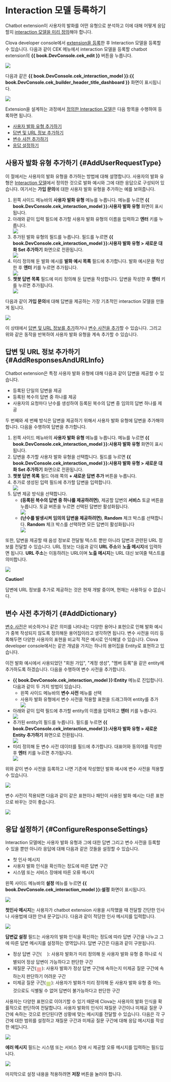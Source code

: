 # Interaction 모델 등록하기

Chatbot extension이 사용자의 발화를 어떤 유형으로 분석하고 이에 대해 어떻게 응답할지 [interaction 모델을 미리 정의](/Design/Design_Guideline_For_Chatbot_Extension.md#DefineInteractionModel)해야 합니다.

Clova developer console에서 [extension을 등록](/DevConsole/Guides/CEK/Register_Chatbot_Extension.md)한 후 Interaction 모델을 등록할 수 있습니다. 다음과 같이 CEK 메뉴에서 interaction 모델을 등록할 chatbot extension의 **{{ book.DevConsole.cek_edit }}** 버튼을 누릅니다.

![](/DevConsole/Resources/Images/DevConsole-Interaction_Model_Menu.png)

다음과 같은 **{{ book.DevConsole.cek_interaction_model }}:{{ book.DevConsole.cek_builder_header_title_dashboard }}** 화면이 표시됩니다.

![](/DevConsole/Resources/Images/DevConsole-Interaction_Model_Dashboard.png)

Extension을 설계하는 과정에서 [정의한 Interaction 모델](/Design/Design_Guideline_For_Chatbot_Extension.md#DefineInteractionModel)은 다음 항목을 수행하여 등록하면 됩니다.

* [사용자 발화 유형 추가하기](#AddUserRequestType)
* [답변 및 URL 정보 추가하기](#AddResponsesAndURLInfo)
* [변수 사전 추가하기](#AddDictionary)
* [응답 설정하기](#ConfigureResponseSettings)

## 사용자 발화 유형 추가하기 {#AddUserRequestType}

이 절에서는 사용자의 발화 유형을 추가하는 방법에 대해 설명합니다. 사용자의 발화 유형은 [Interaction 모델](/Design/Design_Guideline_For_Chatbot_Extension.md#DefineInteractionModel)에서 정의한 것으로 발화 예시와 그에 대한 응답으로 구성되어 있습니다. 여기서는 **가입 문의**에 대한 사용자 발화 유형을 추가하는 예를 보여줍니다.

<ol>
  <li>왼쪽 사이드 메뉴바의 <strong>사용자 발화 유형</strong> 메뉴를 누릅니다. 메뉴를 누르면 <strong>{{ book.DevConsole.cek_interaction_model }}:사용자 발화 유형</strong> 화면이 표시됩니다.</li>
  <li>아래와 같이 입력 필드에 추가할 사용자 발화 유형의 이름을 입력하고 <strong>엔터</strong> 키를 누릅니다.</li>
  <img src="/DevConsole/Resources/Images/DevConsole-Add_User_Request_Type_1.png" />
  <li>추가된 발화 유형의 필드를 누릅니다. 필드를 누르면 <strong>{{ book.DevConsole.cek_interaction_model }}:사용자 발화 유형 > 새로운 대화 Set 추가하기</strong> 화면으로 전환됩니다.</li>
  <img src="/DevConsole/Resources/Images/DevConsole-Add_User_Request_Type_2.png" />
  <li>미리 정의해 둔 발화 예시를 <strong>발화 예시 목록</strong> 필드에 추가합니다. 발화 예시문을 작성한 후 <strong>엔터</strong> 키를 누르면 추가됩니다.</li>
  <img src="/DevConsole/Resources/Images/DevConsole-Add_User_Request_Type_3.png" />
  <li><strong>챗봇 답변 목록</strong> 필드에 미리 정의해 둔 답변을 작성합니다. 답변을 작성한 후 <strong>엔터</strong> 키를 누르면 추가됩니다.</li>
  <img src="/DevConsole/Resources/Images/DevConsole-Add_User_Request_Type_4.png" />
</ol>

다음과 같이 **가입 문의**에 대해 답변을 제공하는 가장 기초적인 interaction 모델을 만들게 됩니다.

![](/DevConsole/Resources/Images/DevConsole-Added_User_Request.png)

이 상태에서 [답변 및 URL 정보를 추가](#AddResponsesAndURLInfo)하거나 [변수 사전을 추가](#AddDictionary)할 수 있습니다. 그리고 위와 같은 동작을 반복하여 사용자 발화 유형을 계속 추가할 수 있습니다.

## 답변 및 URL 정보 추가하기 {#AddResponsesAndURLInfo}

Chatbot extension은 특정 사용자 발화 유형에 대해 다음과 같이 답변을 제공할 수 있습니다.

* 등록된 단일의 답변을 제공
* 등록된 복수의 답변 중 하나를 제공
* 사용자의 요청마다 난수를 생성하여 등록된 복수의 답변 중 임의의 답변 하나를 제공

두 번째와 세 번째 방식은 답변을 제공하기 위해서 사용자 발화 유형에 답변을 추가해야 합니다. 다음을 수행하여 답변을 추가합니다.

<ol>
  <li>왼쪽 사이드 메뉴바의 <strong>사용자 발화 유형</strong> 메뉴를 누릅니다. 메뉴를 누르면 <strong>{{ book.DevConsole.cek_interaction_model }}:사용자 발화 유형</strong> 화면이 표시됩니다.</li>
  <li>답변을 추가할 사용자 발화 유형을 선택합니다. 필드를 누르면 <strong>{{ book.DevConsole.cek_interaction_model }}:사용자 발화 유형 > 새로운 대화 Set 추가하기</strong> 화면으로 전환됩니다.</li>
  <li><strong>챗봇 답변 목록</strong> 필드 아래 쪽의 <strong>+ 새로운 답변 추가</strong> 버튼을 누릅니다.</li>
  <li>추가로 생성된 입력 필드에 추가할 답변을 입력합니다.</li>
  <img src="/DevConsole/Resources/Images/DevConsole-Add_Response_1.png" />
  <li>답변 제공 방식을 선택합니다.
    <ul>
      <li><strong>(등록된 복수의 답변 중 하나를 제공하려면)</strong>, 제공할 답변의 <strong>서비스</strong> 토글 버튼을 누릅니다. 토글 버튼을 누르면 선택된 답변만 활성화됩니다.</li>
      <img src="/DevConsole/Resources/Images/DevConsole-Add_Response_2.png" />
      <li><strong>(난수를 발생시켜 임의의 답변을 제공하려면)</strong>, <strong>Random</strong> 체크 박스를 선택합니다. <strong>Random</strong> 체크 박스를 선택하면 모든 답변이 활성화됩니다</li>
      <img src="/DevConsole/Resources/Images/DevConsole-Add_Response_3.png" />
    </ul>
  </li>
</ol>

또한, 답변을 제공할 때 음성 정보로 전달될 텍스트 뿐만 아니라 답변과 관련된 URL 정보를 전달할 수 있습니다. URL 정보는 다음과 같이 **URL 주소**와 **노출 메시지**에 입력하면 됩니다. **URL 주소**는 이동하려는 URL이며 **노출 메시지**는 URL 대신 보여줄 텍스트를 의미합니다.

![](/DevConsole/Resources/Images/DevConsole-Add_URL_In_The_Response.png)

<div class="danger">
  <p><strong>Caution!</strong></p>
  <p>답변에 URL 정보를 추가로 제공하는 것은 현재 개발 중이며, 현재는 사용하실 수 없습니다.</p>
</div>

## 변수 사전 추가하기 {#AddDictionary}

[변수 사전](/Design/Design_Guideline_For_Chatbot_Extension.md#VariableDictionary)은 비슷하거나 같은 의미를 나타내는 다양한 용어나 표현으로 인해 발화 예시가 중복 작성되지 않도록 정의해둔 용어집이라고 생각하면 됩니다. 변수 사전을 미리 등록해두면 다양한 사용자의 표현을 비교적 적은 예시로 인식해낼 수 있습니다. Clova developer console에서는 같은 개념을 가지는 하나의 용어집을 Entity로 표현하고 있습니다.

이전 발화 예시에서 사용되었던 "회원 가입", "계정 생성", "멤버 등록"을 같은 entity에 추가하도록 하겠습니다. 다음을 수행하여 변수 사전을 추가합니다.

<ul>
  <li><strong>{{ book.DevConsole.cek_interaction_model }}:Entity</strong> 메뉴로 진입합니다. 다음과 같이 두 가지 방법이 있습니다.
    <ul>
      <li>왼쪽 사이드 메뉴바의 <strong>변수 사전</strong> 메뉴를 선택</li>
      <li>사용자 발화 유형에서 변수 사전을 적용할 표현을 드래그하여 entity를 추가</li>
      <img src="/DevConsole/Resources/Images/DevConsole-Add_Dictionary_1.png" />
    </ul>
  </li>
  <li>아래와 같이 입력 필드에 추가할 entity의 이름을 입력하고 <strong>엔터</strong> 키를 누릅니다.</li>
  <img src="/DevConsole/Resources/Images/DevConsole-Add_Dictionary_2.png" />
  <li>추가된 entity의 필드를 누릅니다. 필드를 누르면 <strong>{{ book.DevConsole.cek_interaction_model }}:사용자 발화 유형 > 새로운 Entity 추가하기</strong> 화면으로 전환됩니다.</li>
  <img src="/DevConsole/Resources/Images/DevConsole-Add_Dictionary_3.png" />
  <li>미리 정의해 둔 변수 사전 데이터를 필드에 추가합니다. 대표어와 동의어를 작성한 후 <strong>엔터</strong> 키를 누르면 추가됩니다.</li>
  <img src="/DevConsole/Resources/Images/DevConsole-Add_Dictionary_4.png" />
</ul>

위와 같이 변수 사전을 등록하고 나면 기존에 작성했던 발화 예시에 변수 사전을 적용할 수 있습니다.

![](/DevConsole/Resources/Images/DevConsole-Add_Dictionary_5.png)

변수 사전이 적용되면 다음과 같이 같은 표현이나 패턴이 사용된 발화 예시는 다른 표현으로 바꾸는 것이 좋습니다.

![](/DevConsole/Resources/Images/DevConsole-Utterance_Example_After_Applying_Dictionary.png)

## 응답 설정하기 {#ConfigureResponseSettings}

Interaction 모델에는 사용자 발화 유형과 그에 대한 답변 그리고 변수 사전을 등록할 수 있을 뿐만 아니라 응답에 대해 다음과 같은 것들을 설정할 수 있습니다.

* 첫 인사 메시지
* 사용자 발화 인식을 확신하는 정도에 따른 답변 구간
* 시스템 또는 서비스 장애에 따른 오류 메시지

왼쪽 사이드 메뉴바의 <strong>설정</strong> 메뉴를 누르면 <strong>{{ book.DevConsole.cek_interaction_model }}:설정</strong> 화면이 표시됩니다.

![](/DevConsole/Resources/Images/DevConsole-Response_Settings.png)

**첫인사 메시지**는 사용자가 chatbot extension 사용을 시작했을 때 전달할 간단한 인사나 사용법에 대한 안내 문구입니다. 다음과 같이 적당한 인사 메시지를 입력합니다.

![](/DevConsole/Resources/Images/DevConsole-Add_Greeting_Message.png)

**답변값 설정** 필드는 사용자의 발화 인식을 확신하는 정도에 따라 답변 구간을 나누고 그에 따른 답변 메시지를 설정하는 영역입니다. 답변 구간은 다음과 같이 구분됩니다.

* 정상 답변 구간(<span style="color:#ffffff; font-size:150%; vertical-align:middle;">&#9724;</span>): 사용자 발화가 미리 정의해 둔 사용자 발화 유형 중 하나로 식별되어 정상 답변이 가능하다고 판단한 구간
* 재질문 구간(<span style="color:#f1b5b5; font-size:150%; vertical-align:middle;">&#9724;</span>): 사용자 발화가 정상 답변 구간에 속하는지 미제공 질문 구간에 속하는지 판단하기 어려운 구간
* 미제공 질문 구간(<span style="color:#cee097; font-size:150%; vertical-align:middle;">&#9724;</span>): 사용자가 발화가 미리 정의해 둔 사용자 발화 유형 중 어느 것으로도 식별될 수 없어 답변이 불가능하다고 판단한 구간

사용자는 다양한 표현으로 이야기할 수 있기 때문에 Clova는 사용자의 발화 인식을 확률적으로 판단하여 전달합니다. 사용자 발화의 인식이 재질문 구간이나 미제공 질문 구간에 속하는 것으로 판단된다면 상황에 맞는 메시지를 전달할 수 있습니다. 다음은 각 구간에 대한 범위를 설정하고 재질문 구간과 미제공 질문 구간에 대해 응답 메시지를 작성한 예입니다.

![](/DevConsole/Resources/Images/DevConsole-Configure_Response_Brackets.png)

**에러 메시지** 필드는 시스템 또는 서비스 장애 시 제공할 오류 메시지를 입력하는 필드입니다.

![](/DevConsole/Resources/Images/DevConsole-Add_Error_Message.png)

마지막으로 설정 내용을 적용하려면 **저장** 버튼을 눌러야 합니다.
